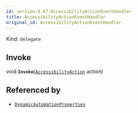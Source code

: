 ```yaml
---
id: version-0.67-AccessibilityActionEventHandler
title: AccessibilityActionEventHandler
original_id: AccessibilityActionEventHandler
---
```


Kind: `delegate`

## Invoke
void **`Invoke`**([`AccessibilityAction`](AccessibilityAction) action)





## Referenced by
- [`DynamicAutomationProperties`](DynamicAutomationProperties)
